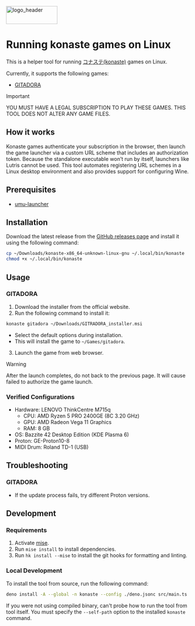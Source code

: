<img width="140" height="49" alt="logo_header" src="https://github.com/user-attachments/assets/d69237a7-152d-4d10-9b47-6cb96cefb324" />

# Running konaste games on Linux

This is a helper tool for running [コナステ(konaste)](https://p.eagate.573.jp/game/eacloud/re/video/video_top.html)
games on Linux.

Currently, it supports the following games:

- [GITADORA](https://p.eagate.573.jp/game/eacgitadora/konagt/index.html)

> [!IMPORTANT]
> YOU MUST HAVE A LEGAL SUBSCRIPTION TO PLAY THESE GAMES. THIS TOOL DOES NOT ALTER ANY GAME FILES.

## How it works

Konaste games authenticate your subscription in the browser, then launch the game launcher via a custom URL scheme that
includes an authorization token. Because the standalone executable won’t run by itself, launchers like Lutris cannot be
used. This tool automates registering URL schemes in a Linux desktop environment and also provides support for
configuring Wine.

## Prerequisites

- [umu-launcher](https://github.com/Open-Wine-Components/umu-launcher)

## Installation

Download the latest release from the [GitHub releases page](https://github.com/atty303/konaste-linux/releases) and
install it using the following command:

```bash
cp ~/Downloads/konaste-x86_64-unknown-linux-gnu ~/.local/bin/konaste
chmod +x ~/.local/bin/konaste
```

## Usage

### GITADORA

1. Download the installer from the official website.
2. Run the following command to install it:

```bash
konaste gitadora ~/Downloads/GITRADORA_installer.msi
```

- Select the default options during installation.
- This will install the game to `~/Games/gitadora`.

3. Launch the game from web browser.

> [!WARNING]
> After the launch completes, do not back to the previous page. It will cause
> failed to authorize the game launch.

### Verified Configurations

- Hardware: LENOVO ThinkCentre M715q
    - CPU: AMD Ryzen 5 PRO 2400GE (8C 3.20 GHz)
    - GPU: AMD Radeon Vega 11 Graphics
    - RAM: 8 GB
- OS: Bazzite 42 Desktop Edition (KDE Plasma 6)
- Proton: GE-Proton10-8
- MIDI Drum: Roland TD-1 (USB)

## Troubleshooting

### GITADORA

- If the update process fails, try different Proton versions.

## Development

### Requirements

1. Activate [mise](https://mise.jdx.dev/).
2. Run `mise install` to install dependencies.
3. Run `hk install --mise` to install the git hooks for formatting and linting.

### Local Development

To install the tool from source, run the following command:

```bash
deno install -A --global -n konaste --config ./deno.jsonc src/main.ts
```

If you were not using compiled binary, can't probe how to run the tool from tool itself.
You must specify the `--self-path` option to the installed `konaste` command.
